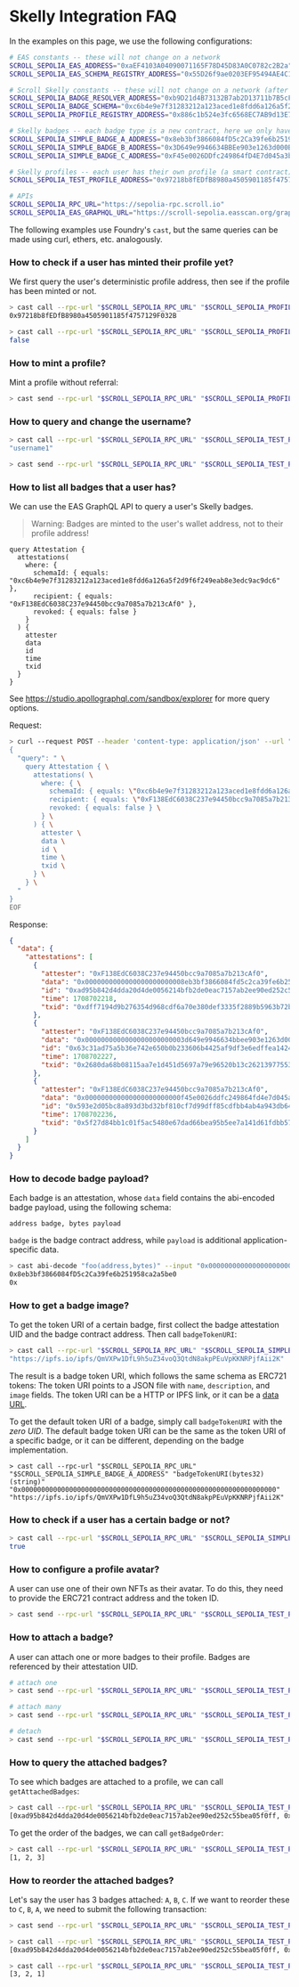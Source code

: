 # Skelly Integration FAQ

In the examples on this page, we use the following configurations:

```bash
# EAS constants -- these will not change on a network
SCROLL_SEPOLIA_EAS_ADDRESS="0xaEF4103A04090071165F78D45D83A0C0782c2B2a"
SCROLL_SEPOLIA_EAS_SCHEMA_REGISTRY_ADDRESS="0x55D26f9ae0203EF95494AE4C170eD35f4Cf77797"

# Scroll Skelly constants -- these will not change on a network (after the final deployment)
SCROLL_SEPOLIA_BADGE_RESOLVER_ADDRESS="0xb9D21d4B73132B7ab2D13711b7B5cFCE2BEBeb24"
SCROLL_SEPOLIA_BADGE_SCHEMA="0xc6b4e9e7f31283212a123aced1e8fdd6a126a5f2d9f6f249eab8e3edc9ac9dc6"
SCROLL_SEPOLIA_PROFILE_REGISTRY_ADDRESS="0x886c1b524e3fc6568EC7AB9d13E7cAcb6a07a2db"

# Skelly badges -- each badge type is a new contract, here we only have three simple test contracts
SCROLL_SEPOLIA_SIMPLE_BADGE_A_ADDRESS="0x8eb3bf3866084fD5c2Ca39fe6b251958ca2a5be0"
SCROLL_SEPOLIA_SIMPLE_BADGE_B_ADDRESS="0x3D649e9946634BBEe903e1263d000Be7d77EFfF1"
SCROLL_SEPOLIA_SIMPLE_BADGE_C_ADDRESS="0xF45e0026DDfc249864fD4E7d045a3be9e7a1313f"

# Skelly profiles -- each user has their own profile (a smart contract), here we provide a simple test profile
SCROLL_SEPOLIA_TEST_PROFILE_ADDRESS="0x97218b8fEDfB8980a4505901185f4757129F032B"

# APIs
SCROLL_SEPOLIA_RPC_URL="https://sepolia-rpc.scroll.io"
SCROLL_SEPOLIA_EAS_GRAPHQL_URL="https://scroll-sepolia.easscan.org/graphql"
```

The following examples use Foundry's `cast`, but the same queries can be made using curl, ethers, etc. analogously.


### How to check if a user has minted their profile yet?

We first query the user's deterministic profile address, then see if the profile has been minted or not.

```bash
> cast call --rpc-url "$SCROLL_SEPOLIA_RPC_URL" "$SCROLL_SEPOLIA_PROFILE_REGISTRY_ADDRESS" "getProfile(address)(address)" "0xF138EdC6038C237e94450bcc9a7085a7b213cAf0"
0x97218b8fEDfB8980a4505901185f4757129F032B

> cast call --rpc-url "$SCROLL_SEPOLIA_RPC_URL" "$SCROLL_SEPOLIA_PROFILE_REGISTRY_ADDRESS" "isProfileMinted(address)(bool)" "0x97218b8fEDfB8980a4505901185f4757129F032B"
false
```


### How to mint a profile?

Mint a profile without referral:

```bash
> cast send --rpc-url "$SCROLL_SEPOLIA_RPC_URL" "$SCROLL_SEPOLIA_PROFILE_REGISTRY_ADDRESS" "mint(string,bytes)" "username1" "" --value "0.001ether" --private-key "$SCROLL_SEPOLIA_PRIVATE_KEY"
```


### How to query and change the username?

```bash
> cast call --rpc-url "$SCROLL_SEPOLIA_RPC_URL" "$SCROLL_SEPOLIA_TEST_PROFILE_ADDRESS" "username()(string)"
"username1"

> cast send --rpc-url "$SCROLL_SEPOLIA_RPC_URL" "$SCROLL_SEPOLIA_TEST_PROFILE_ADDRESS" "changeUsername(string)" "username2" --private-key "$SCROLL_SEPOLIA_PRIVATE_KEY"
```


### How to list all badges that a user has?

We can use the EAS GraphQL API to query a user's Skelly badges.

> Warning: Badges are minted to the user's wallet address, not to their profile address!

```
query Attestation {
  attestations(
    where: {
      schemaId: { equals: "0xc6b4e9e7f31283212a123aced1e8fdd6a126a5f2d9f6f249eab8e3edc9ac9dc6" },
      recipient: { equals: "0xF138EdC6038C237e94450bcc9a7085a7b213cAf0" },
      revoked: { equals: false }
    }
  ) {
    attester
    data
    id
    time
    txid
  }
}
```

See https://studio.apollographql.com/sandbox/explorer for more query options.

Request:

```bash
> curl --request POST --header 'content-type: application/json' --url "$SCROLL_SEPOLIA_EAS_GRAPHQL_URL" --data-binary @- << EOF
{
  "query": " \
    query Attestation { \
      attestations( \
        where: { \
          schemaId: { equals: \"0xc6b4e9e7f31283212a123aced1e8fdd6a126a5f2d9f6f249eab8e3edc9ac9dc6\" }, \
          recipient: { equals: \"0xF138EdC6038C237e94450bcc9a7085a7b213cAf0\" }, \
          revoked: { equals: false } \
        } \
      ) { \
        attester \
        data \
        id \
        time \
        txid \
      } \
    } \
  "
}
EOF
```

Response:

```json
{
  "data": {
    "attestations": [
      {
        "attester": "0xF138EdC6038C237e94450bcc9a7085a7b213cAf0",
        "data": "0x0000000000000000000000008eb3bf3866084fd5c2ca39fe6b251958ca2a5be000000000000000000000000000000000000000000000000000000000000000400000000000000000000000000000000000000000000000000000000000000000",
        "id": "0xad95b842d4dda20d4de0056214bfb2de0eac7157ab2ee90ed252c55bea05f0ff",
        "time": 1708702218,
        "txid": "0xdff7194d9b276354d968cdf6a70e380def3335f2889b5963b72b2b74a0dcc06c"
      },
      {
        "attester": "0xF138EdC6038C237e94450bcc9a7085a7b213cAf0",
        "data": "0x0000000000000000000000003d649e9946634bbee903e1263d000be7d77efff100000000000000000000000000000000000000000000000000000000000000400000000000000000000000000000000000000000000000000000000000000000",
        "id": "0x63c31ad75a5b36e742e650b0b233606b4425af9df3e6edffea14248157724ce9",
        "time": 1708702227,
        "txid": "0x2680da68b08115aa7e1d451d5697a79e96520b13c262139775536f06252ed1e1"
      },
      {
        "attester": "0xF138EdC6038C237e94450bcc9a7085a7b213cAf0",
        "data": "0x000000000000000000000000f45e0026ddfc249864fd4e7d045a3be9e7a1313f00000000000000000000000000000000000000000000000000000000000000400000000000000000000000000000000000000000000000000000000000000000",
        "id": "0x593e2d05bc8a893d3bd32bf810cf7d99dff85cdfbb4ab4a943db6438c6790286",
        "time": 1708702236,
        "txid": "0x5f27d84bb1c01f5ac5480e67dad66bea95b5ee7a141d61fdbb573cb1bfd9e8b1"
      }
    ]
  }
}
```


### How to decode badge payload?

Each badge is an attestation, whose `data` field contains the abi-encoded badge payload, using the following schema:

```
address badge, bytes payload
```

`badge` is the badge contract address, while `payload` is additional application-specific data.

```bash
> cast abi-decode "foo(address,bytes)" --input "0x0000000000000000000000008eb3bf3866084fd5c2ca39fe6b251958ca2a5be000000000000000000000000000000000000000000000000000000000000000400000000000000000000000000000000000000000000000000000000000000000"
0x8eb3bf3866084fD5c2Ca39fe6b251958ca2a5be0
0x
```


### How to get a badge image?

To get the token URI of a certain badge, first collect the badge attestation UID and the badge contract address. Then call `badgeTokenURI`:

```bash
> cast call --rpc-url "$SCROLL_SEPOLIA_RPC_URL" "$SCROLL_SEPOLIA_SIMPLE_BADGE_A_ADDRESS" "badgeTokenURI(bytes32)(string)" "0xad95b842d4dda20d4de0056214bfb2de0eac7157ab2ee90ed252c55bea05f0ff"
"https://ipfs.io/ipfs/QmVXPw1DfL9h5uZ34voQ3QtdN8akpPEuVpKKNRPjfAii2K"
```

The result is a badge token URI, which follows the same schema as ERC721 tokens: The token URI points to a JSON file with `name`, `description`, and `image` fields. The token URI can be a HTTP or IPFS link, or it can be a [data URL](https://developer.mozilla.org/en-US/docs/Web/HTTP/Basics_of_HTTP/Data_URLs).

To get the default token URI of a badge, simply call `badgeTokenURI` with the *zero UID*. The default badge token URI can be the same as the token URI of a specific badge, or it can be different, depending on the badge implementation.

```
> cast call --rpc-url "$SCROLL_SEPOLIA_RPC_URL" "$SCROLL_SEPOLIA_SIMPLE_BADGE_A_ADDRESS" "badgeTokenURI(bytes32)(string)" "0x0000000000000000000000000000000000000000000000000000000000000000"
"https://ipfs.io/ipfs/QmVXPw1DfL9h5uZ34voQ3QtdN8akpPEuVpKKNRPjfAii2K"
```


### How to check if a user has a certain badge or not?

```bash
> cast call --rpc-url "$SCROLL_SEPOLIA_RPC_URL" "$SCROLL_SEPOLIA_SIMPLE_BADGE_A_ADDRESS" "hasBadge(address)(bool)" "0xF138EdC6038C237e94450bcc9a7085a7b213cAf0"
true
```


### How to configure a profile avatar?

A user can use one of their own NFTs as their avatar. To do this, they need to provide the ERC721 contract address and the token ID.

```bash
> cast send --rpc-url "$SCROLL_SEPOLIA_RPC_URL" "$SCROLL_SEPOLIA_TEST_PROFILE_ADDRESS" "changeAvatar(address,uint256)" "0x74670A3998d9d6622E32D0847fF5977c37E0eC91" "1" --private-key "$SCROLL_SEPOLIA_PRIVATE_KEY"
```


### How to attach a badge?

A user can attach one or more badges to their profile. Badges are referenced by their attestation UID.

```bash
# attach one
> cast send --rpc-url "$SCROLL_SEPOLIA_RPC_URL" "$SCROLL_SEPOLIA_TEST_PROFILE_ADDRESS" "attachOne(bytes32)" "0xad95b842d4dda20d4de0056214bfb2de0eac7157ab2ee90ed252c55bea05f0ff" --private-key "$SCROLL_SEPOLIA_PRIVATE_KEY"

# attach many
> cast send --rpc-url "$SCROLL_SEPOLIA_RPC_URL" "$SCROLL_SEPOLIA_TEST_PROFILE_ADDRESS" "attach(bytes32[])" "[0x63c31ad75a5b36e742e650b0b233606b4425af9df3e6edffea14248157724ce9,0x593e2d05bc8a893d3bd32bf810cf7d99dff85cdfbb4ab4a943db6438c6790286]" --private-key "$SCROLL_SEPOLIA_PRIVATE_KEY"

# detach
> cast send --rpc-url "$SCROLL_SEPOLIA_RPC_URL" "$SCROLL_SEPOLIA_TEST_PROFILE_ADDRESS" "detach(bytes32[])" "[0x593e2d05bc8a893d3bd32bf810cf7d99dff85cdfbb4ab4a943db6438c6790286]" --private-key "$SCROLL_SEPOLIA_PRIVATE_KEY"
```


### How to query the attached badges?

To see which badges are attached to a profile, we can call `getAttachedBadges`:

```bash
> cast call --rpc-url "$SCROLL_SEPOLIA_RPC_URL" "$SCROLL_SEPOLIA_TEST_PROFILE_ADDRESS" "getAttachedBadges()(bytes32[])"
[0xad95b842d4dda20d4de0056214bfb2de0eac7157ab2ee90ed252c55bea05f0ff, 0x63c31ad75a5b36e742e650b0b233606b4425af9df3e6edffea14248157724ce9, 0x593e2d05bc8a893d3bd32bf810cf7d99dff85cdfbb4ab4a943db6438c6790286]
```

To get the order of the badges, we can call `getBadgeOrder`:

```bash
> cast call --rpc-url "$SCROLL_SEPOLIA_RPC_URL" "$SCROLL_SEPOLIA_TEST_PROFILE_ADDRESS" "getBadgeOrder()(uint256[])"
[1, 2, 3]
```


### How to reorder the attached badges?

Let's say the user has 3 badges attached: `A`, `B`, `C`. If we want to reorder these to `C`, `B`, `A`, we need to submit the following transaction:

```bash
> cast send --rpc-url "$SCROLL_SEPOLIA_RPC_URL" "$SCROLL_SEPOLIA_TEST_PROFILE_ADDRESS" "reorderBadges(uint256[])" "[3, 2, 1]" --private-key "$SCROLL_SEPOLIA_PRIVATE_KEY"

> cast call --rpc-url "$SCROLL_SEPOLIA_RPC_URL" "$SCROLL_SEPOLIA_TEST_PROFILE_ADDRESS" "getAttachedBadges()(bytes32[])"
[0xad95b842d4dda20d4de0056214bfb2de0eac7157ab2ee90ed252c55bea05f0ff, 0x63c31ad75a5b36e742e650b0b233606b4425af9df3e6edffea14248157724ce9, 0x593e2d05bc8a893d3bd32bf810cf7d99dff85cdfbb4ab4a943db6438c6790286]

> cast call --rpc-url "$SCROLL_SEPOLIA_RPC_URL" "$SCROLL_SEPOLIA_TEST_PROFILE_ADDRESS" "getBadgeOrder()(uint256[])"
[3, 2, 1]
```
